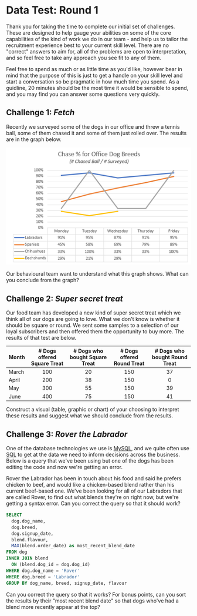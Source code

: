 # Data Test: Round 1

Thank you for taking the time to complete our initial set of challenges. These are designed to help gauge your abilities on some of the core capabilities of the kind of work we do in our team - and help us to tailor the recruitment experience best to your current skill level. There are no "correct" answers to aim for, all of the problems are open to interpretation, and so feel free to take any approach you see fit to any of them.

Feel free to spend as much or as little time as you'd like, however bear in mind that the purpose of this is just to get a handle on your skill level and start a conversation so be pragmatic in how much time you spend. As a guidline, 20 minutes should be the most time it would be sensible to spend, and you may find you can answer some questions very quickly.

## Challenge 1: _Fetch_

Recently we surveyed some of the dogs in our office and threw a tennis ball, some of them chased it and some of them just rolled over. The results are in the graph below.

![Challenge Picture](https://github.com/tailsdotcom/data-test-initial/blob/master/180810-OnlineGraph.PNG "Chase % for Office Dog Breeds")

Our behavioural team want to understand what this graph shows. What can you conclude from the graph?

## Challenge 2: _Super secret treat_

Our food team has developed a new kind of super secret treat which we think all of our dogs are going to love. What we don't know is whether it should be square or round. We sent some samples to a selection of our loyal subscribers and then offered them the opportunity to buy more. The results of that test are below.

| Month | # Dogs offered Square Treat | # Dogs who bought Square Treat  | # Dogs offered Round Treat | # Dogs who bought Round Treat  |
| ----- |:---------------------------:|:-------------------------------:|:--------------------------:|:------------------------------:|
| March | 100                         | 20                              | 150                        | 37
| April | 200                         | 38                              | 150                        | 0
| May   | 300                         | 55                              | 150                        | 39
| June  | 400                         | 75                              | 150                        | 41

Construct a visual (table, graphic or chart) of your choosing to interpret these results and suggest what we should conclude from the results.

## Challenge 3: _Rover the Labrador_

One of the database technologies we use is [MySQL](https://en.wikipedia.org/wiki/MySQL), and we quite often use [SQL](https://en.wikipedia.org/wiki/SQL) to get at the data we need to inform decisions across the business. Below is a query that we've been using but one of the dogs has been editing the code and now we're getting an error.

Rover the Labrador has been in touch about his food and said he prefers chicken to beef, and would like a chicken-based blend rather than his current beef-based one. We've been looking for all of our Labradors that are called Rover, to find out what blends they're on right now, but we're getting a syntax error. Can you correct the query so that it should work?

```sql
SELECT
  dog.dog_name,
  dog.breed,
  dog.signup_date,
  blend.flavour,
  MAX(blend.order_date) as most_recent_blend_date
FROM dog
INNER JOIN blend
  ON (blend.dog_id = dog.dog_id)
WHERE dog.dog_name = 'Rover' 
WHERE dog.breed = 'Labrador'
GROUP BY dog_name, breed, signup_date, flavour
```
Can you correct the query so that it works? For bonus points, can you sort the results by their "most recent blend date" so that dogs who've had a blend more recently appear at the top?
